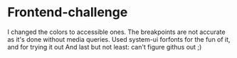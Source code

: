 # Frontend-challenge

I changed the colors to accessible ones.
The breakpoints are not accurate as it's done without media queries.
Used system-ui forfonts for the fun of it, and for trying it out
And last but not least: can't figure githus out ;)
